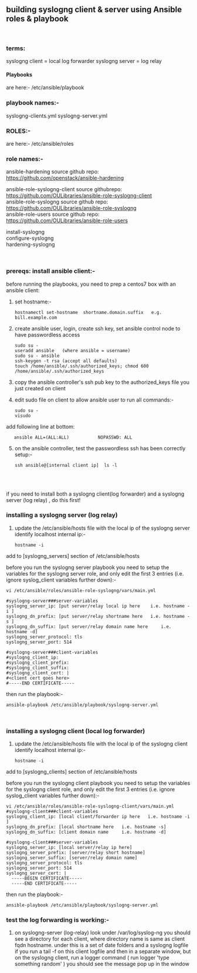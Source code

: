 
## building syslogng client & server using Ansible roles & playbook ##

<br/>

### terms:
syslogng client = local log forwarder
syslogng server = log relay

#### Playbooks
are here:-
/etc/ansible/playbook

### playbook names:-
syslogng-clients.yml 
syslogng-server.yml

### ROLES:-
are here:-
/etc/ansible/roles

### role names:-
ansible-hardening               source github repo: https://github.com/openstack/ansible-hardening  

ansible-role-syslogng-client    source githubrepo: https://github.com/OULibraries/ansible-role-syslogng-client  
ansible-role-syslogng           source github repo: https://github.com/OULibraries/ansible-role-syslogng  
ansible-role-users              source github repo: https://github.com/OULibraries/ansible-role-users  

install-syslogng  
configure-syslogng            
hardening-syslogng  

<br/>

### prereqs: install ansible client:-
before running the playbooks, you need to prep a centos7 box with an ansible client:
1) set hostname:-

       hostnamectl set-hostname  shortname.domain.suffix   e.g. bill.example.com

2) create ansible user, login, create ssh key, set ansible control node to have passwordless access

       sudo su -
       useradd ansible   (where ansible = username)
       sudo su - ansible
       ssh-keygen -t rsa (accept all defaults)
       touch /home/ansible/.ssh/authorized_keys; chmod 600 /home/ansible/.ssh/authorized_keys

3) copy the ansible controller's ssh pub key to the authorized_keys file you just created on client

4) edit sudo file on client to allow ansible user to run all commands:-

       sudo su -
       visudo  
add following line at bottom:

       ansible ALL=(ALL:ALL)           NOPASSWD: ALL

5) on the ansible controller, test the passwordless ssh has been correctly setup:-

       ssh ansible@[internal client ip]  ls -l
<br/>
<br/>



if you need to install both a syslogng client(log forwarder) and a syslogng server (log relay) , do this first! 

### installing a syslogng server (log relay)
1) update the /etc/ansible/hosts file with the local ip of the syslogng server
identify localhost internal ip:-

       hostname -i
	
add to [syslogng_servers] section of /etc/ansible/hosts

before you run the syslogng server playbook you need to setup the variables for the syslogng server role, and only edit the first 3 entries (i.e. ignore syslog_client variables  further down):-

    vi /etc/ansible/roles/ansible-role-syslogng/vars/main.yml

	#syslogng-server###server-variables
	syslogng_server_ip: [put server/relay local ip here    i.e. hostname -i ]
	syslogng_dn_prefix: [put server/relay shortname here   i.e. hostname -s ]
	syslogng_dn_suffix: [put server/relay domain name here     i.e. hostname -d]
	syslogng_server_protocol: tls
	syslogng_server_port: 514

    #syslogng-server###client-variables
    #syslogng_client_ip: 
    #syslogng_client_prefix: 
    #syslogng_client_suffix: 
    #syslogng_client_cert: |
    #<client cert goes here>
    #-----END CERTIFICATE-----

then run the playbook:-

    ansible-playbook /etc/ansible/playbook/syslogng-server.yml

<br/>

### installing a syslogng client (local log forwarder)

1) update the /etc/ansible/hosts file with the local ip of the syslogng client
identify localhost internal ip:-

       hostname -i
	
add to [syslogng_clients] section of /etc/ansible/hosts

before you run the syslogng client playbook you need to setup the variables for the syslogng client role, and only edit the first 3 entries (i.e. ignore syslog_client variables  further down):-

    vi /etc/ansible/roles/ansible-role-syslogng-client/vars/main.yml
    #syslogng-client###client-variables
    syslogng_client_ip: [local client/forwarder ip here   i.e. hostname -i ]
    syslogng_dn_prefix: [local shortname here   i.e. hostname -s]
    syslogng_dn_suffix: [client domain name     i.e. hostname -d]

    #syslogng-client###server-variables
    syslogng_server_ip: [local server/relay ip here]
    syslogng_server_prefix: [server/relay short hostname]
    syslogng_server_suffix: [server/relay domain name]
    syslogng_server_protocol: tls
    syslogng_server_port: 514
    syslogng_server_cert: |
      -----BEGIN CERTIFICATE-----
      -----END CERTIFICATE-----


then run the playbook:-

    ansible-playbook /etc/ansible/playbook/syslogng-server.yml





### test the log forwarding is working:-
1) on syslogng-server (log-relay) look under /var/log/syslog-ng
you should see a directory for each client, where directory name is same as client fqdn hostname.
under this is a set of date folders and a syslogng logfile
if you run a tail -f on this client logfile and then in a separate window, but on the syslogng client, run a logger command ( run logger 'type something random' ) you should see the message pop up in the window
